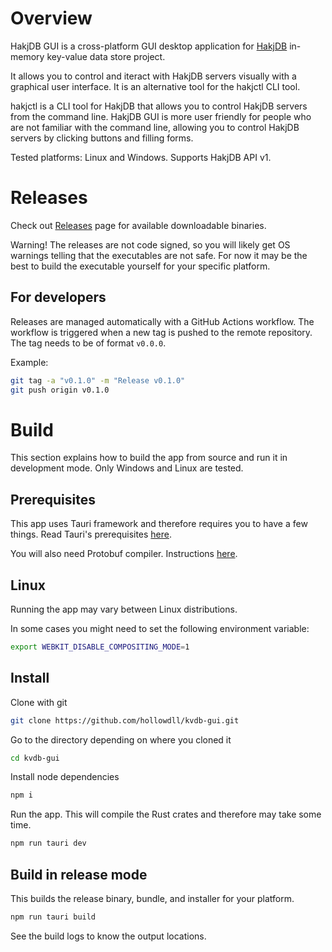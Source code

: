 # Overview

HakjDB GUI is a cross-platform GUI desktop application for [HakjDB](https://github.com/hollowdll/hakjdb) in-memory key-value data store project.

It allows you to control and iteract with HakjDB servers visually with a graphical user interface. It is an alternative tool for the hakjctl CLI tool.

hakjctl is a CLI tool for HakjDB that allows you to control HakjDB servers from the command line. HakjDB GUI is more user friendly for people who are not familiar with the command line, allowing you to control HakjDB servers by clicking buttons and filling forms.

Tested platforms: Linux and Windows. Supports HakjDB API v1.

# Releases

Check out [Releases](https://github.com/hollowdll/hakjdb-gui/releases) page for available downloadable binaries.

Warning! The releases are not code signed, so you will likely get OS warnings telling that the executables are not safe. For now it may be the best to build the executable yourself for your specific platform.

## For developers

Releases are managed automatically with a GitHub Actions workflow. The workflow is triggered when a new tag is pushed to the remote repository. The tag needs to be of format `v0.0.0`.

Example:
```sh
git tag -a "v0.1.0" -m "Release v0.1.0"
git push origin v0.1.0
```

# Build

This section explains how to build the app from source and run it in development mode. Only Windows and Linux are tested.

## Prerequisites

This app uses Tauri framework and therefore requires you to have a few things. Read Tauri's prerequisites [here](https://tauri.app/v1/guides/getting-started/prerequisites).

You will also need Protobuf compiler. Instructions [here](https://github.com/protocolbuffers/protobuf#protobuf-compiler-installation).

## Linux

Running the app may vary between Linux distributions.

In some cases you might need to set the following environment variable:
```sh
export WEBKIT_DISABLE_COMPOSITING_MODE=1
```

## Install

Clone with git
```sh
git clone https://github.com/hollowdll/kvdb-gui.git
```

Go to the directory depending on where you cloned it
```sh
cd kvdb-gui
```

Install node dependencies
```sh
npm i
```

Run the app. This will compile the Rust crates and therefore may take some time.
```sh
npm run tauri dev
```

## Build in release mode

This builds the release binary, bundle, and installer for your platform.

```sh
npm run tauri build
```

See the build logs to know the output locations.

